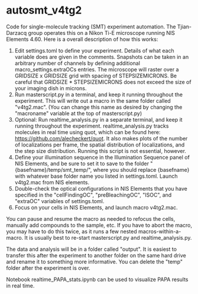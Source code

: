 # autosmt_v4tg2

Code for single-molecule tracking (SMT) experiment automation. The Tjian-Darzacq group operates this on a Nikon Ti-E microscope running NIS Elements 4.60. Here is a overall description of how this works:

1. Edit settings.toml to define your experiment. Details of what each variable does are given in the comments. Snapshots can be taken in an arbitrary number of channels by defining additional
macro_settings.extraOCs entries. The microscope will raster over a GRIDSIZE x GRIDSIZE grid with spacing of STEPSIZEMICRONS. Be careful that GRIDSIZE * STEPSIZEMICRONS does not exceed the size of your imaging dish in microns. 
2. Run masterscript.py in a terminal, and keep it running throughout the experiment. This will write out a macro in the same folder called "v4tg2.mac". (You can change this name as desired by changing the "macroname" variable at the top of masterscript.py)
3. Optional: Run realtime_analysis.py in a separate terminal, and keep it running throughout the experiment. realtime_analysis.py tracks molecules in real time using quot, which can be found here: https://github.com/alecheckert/quot. It also makes plots of the number of localizations per frame, the spatial distribution of localizations, and the step size distribution. Running this script is not essential, however.
4. Define your illumination sequence in the Illumination Sequence panel of NIS Elements, and be sure to set it to save to the folder "{basefname}/temp/smt_temp/", where you should replace {basefname} with whatever base folder name you listed in settings.toml. Launch v4tg2.mac from NIS elements.
5. Double-check the optical configurations in NIS Elements that you have specified in the "cellFindingOC", "preBleachingOC", "ISOC", and "extraOC" variables of settings.toml.
6. Focus on your cells in NIS Elements, and launch macro v4tg2.mac.

You can pause and resume the macro as needed to refocus the cells, manually add compounds to the sample, etc. If you have to abort the macro, you may have to do this twice, as it runs a few nested macros-within-a-macro. It is usually best to re-start masterscript.py and realtime_analysis.py.

The data and analysis will be in a folder called "output". It is easiest to transfer this after the experiment to another folder on the same hard drive and rename it to something more informative. You can delete the "temp" folder after the experiment is over.

Notebook realtime_PAPA_stats.ipynb can be used to visualize PAPA results in real time.

